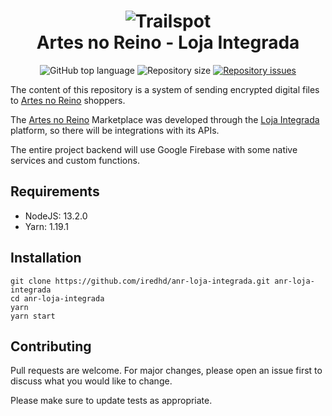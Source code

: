 <h1 align="center">
    <img alt="Trailspot" src="https://res.cloudinary.com/iredhd/image/upload/v1593003031/artes-no-reino/7c86053342_xdqzgf.png" />
    <br>
    Artes no Reino - Loja Integrada
</h1>
<p align="center">
  <img alt="GitHub top language" src="https://img.shields.io/github/languages/top/iredhd/anr-loja-integrada.svg">
  <img alt="Repository size" src="https://img.shields.io/github/repo-size/iredhd/anr-loja-integrada.svg">
  <a href="https://github.com/iredhd/trailspot/issues">
    <img alt="Repository issues" src="https://img.shields.io/github/issues/iredhd/anr-loja-integrada.svg">
  </a>
</p>

The content of this repository is a system of sending encrypted digital files to [Artes no Reino](https://loja.artesnoreino.com.br) shoppers.

The [Artes no Reino](https://loja.artesnoreino.com.br) Marketplace was developed through the [Loja Integrada](https://lojaintegrada.com.br) platform, so there will be integrations with its APIs.

The entire project backend will use Google Firebase with some native services and custom functions.

## Requirements 
* NodeJS: 13.2.0
* Yarn: 1.19.1

## Installation
```
git clone https://github.com/iredhd/anr-loja-integrada.git anr-loja-integrada
cd anr-loja-integrada
yarn
yarn start
```

## Contributing
Pull requests are welcome. For major changes, please open an issue first to discuss what you would like to change.

Please make sure to update tests as appropriate.
